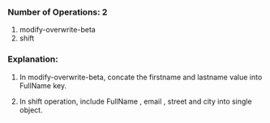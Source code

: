 ### Number of Operations: 2

1. modify-overwrite-beta
2. shift

### Explanation:

1. In modify-overwrite-beta, concate the firstname and lastname value into FullName key.

2. In shift operation, include FullName , email , street and city into single object.